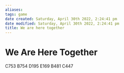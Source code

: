 ```yaml
---
aliases: 
tags: game
date created: Saturday, April 30th 2022, 2:24:41 pm
date modified: Saturday, April 30th 2022, 2:24:41 pm
title: We are here together
---
```

# We Are Here Together
C753
B754
D195
E169
B481
C447
